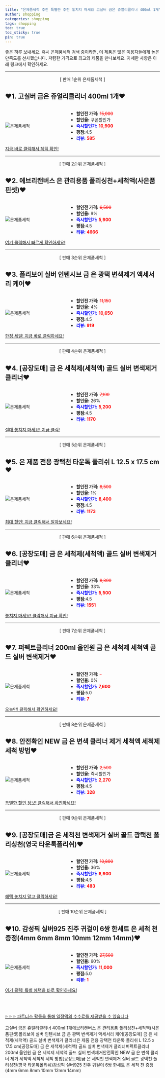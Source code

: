 ```yaml
---
title: "은제품세척 추천 특별한 추천 놓치지 마세요 고실버 금은 쥬얼리클리너 400ml 1개"
author: shopping
categories: shopping
tags: shopping
toc: true
toc_sticky: true
pin: true
---
```

좋은 하루 보내세요. 혹시 은제품세척 검색 중이라면, 이 제품은 많은 이용자들에게 높은 만족도를 선사했습니다. 저렴한 가격으로 최고의 제품을 만나보세요. 자세한 사항은 아래 링크에서 확인하세요.

---
<p class="toplist" style="margin: 0 auto; display: block; width: fit-content;">[ 판매 1순위 은제품세척 ]</p>

<h2><strong>❤️1. 고실버 금은 쥬얼리클리너 400ml 1개❤️</strong></h2>

<div style="display: flex; align-items: center;">
    <div style="flex: 0.4;">
        <img src="https://thumbnail8.coupangcdn.com/thumbnails/remote/230x230ex/image/retail/images/2023/05/25/15/4/4cb63786-00b8-495d-b028-e31a82d230e3.jpg" alt="은제품세척" style="max-width: 100%;">
    </div>
    <div style="flex: 0.6; margin-left: 10px;">
        <ul>
            <li><strong>할인전 가격:</strong> <del style="color: red;">15,000</del></li>
            <li><strong>할인율:</strong> 쿠폰할인가</li>
            <li><span style='color:blue'><strong>즉시할인가:</strong></span> <span style='color:red'><strong>10,900</strong></span></li>
            <li><strong>평점:</strong>4.5</li>
            <li><span style='color:blue'><strong>리뷰:</strong></span> <span style='color:red'><strong>585</strong></span></li>
        </ul>
    </div>
</div>
<div class="center">
    <a href="https://selin100587001.github.io?lptag=AF9450613&subid=githubio&pageKey=7358311420&traceid=V0-153&itemId=18951841438&vendorItemId=86078064472" class="myButton">
        지금 바로 클릭해서 혜택 확인!
    </a>
</div>


---
<p class="toplist" style="margin: 0 auto; display: block; width: fit-content;">[ 판매 2순위 은제품세척 ]</p>

<h2><strong>❤️2. 에브리캔버스 은 관리용품 폴리싱천+세척액(사은품핀셋)❤️</strong></h2>

<div style="display: flex; align-items: center;">
    <div style="flex: 0.4;">
        <img src="https://thumbnail7.coupangcdn.com/thumbnails/remote/230x230ex/image/vendor_inventory/4d72/3b31ace4487d595a30bb6f46252d7fb5a73f0851e6ec934c274836b61876.jpg" alt="은제품세척" style="max-width: 100%;">
    </div>
    <div style="flex: 0.6; margin-left: 10px;">
        <ul>
            <li><strong>할인전 가격:</strong> <del style="color: red;">6,500</del></li>
            <li><strong>할인율:</strong> 9%</li>
            <li><span style='color:blue'><strong>즉시할인가:</strong></span> <span style='color:red'><strong>5,900</strong></span></li>
            <li><strong>평점:</strong>4.5</li>
            <li><span style='color:blue'><strong>리뷰:</strong></span> <span style='color:red'><strong>4666</strong></span></li>
        </ul>
    </div>
</div>
<div class="center">
    <a href="https://selin100587001.github.io?lptag=AF9450613&subid=githubio&pageKey=1477143843&traceid=V0-153&itemId=2538188985&vendorItemId=70209204293" class="myButton">
        여기 클릭해서 빠르게 확인하세요!
    </a>
</div>


---
<p class="toplist" style="margin: 0 auto; display: block; width: fit-content;">[ 판매 3순위 은제품세척 ]</p>

<h2><strong>❤️3. 폴리보이 실버 인텐시브 금 은 광택 변색제거 액세서리 케어❤️</strong></h2>

<div style="display: flex; align-items: center;">
    <div style="flex: 0.4;">
        <img src="https://thumbnail6.coupangcdn.com/thumbnails/remote/230x230ex/image/retail/images/40322369821613-0ce3e37e-7f9c-4716-b256-61bcd3ddcb07.jpg" alt="은제품세척" style="max-width: 100%;">
    </div>
    <div style="flex: 0.6; margin-left: 10px;">
        <ul>
            <li><strong>할인전 가격:</strong> <del style="color: red;">11,150</del></li>
            <li><strong>할인율:</strong> 4%</li>
            <li><span style='color:blue'><strong>즉시할인가:</strong></span> <span style='color:red'><strong>10,650</strong></span></li>
            <li><strong>평점:</strong>4.5</li>
            <li><span style='color:blue'><strong>리뷰:</strong></span> <span style='color:red'><strong>919</strong></span></li>
        </ul>
    </div>
</div>
<div class="center">
    <a href="https://selin100587001.github.io?lptag=AF9450613&subid=githubio&pageKey=160816657&traceid=V0-153&itemId=462250980&vendorItemId=83558484294" class="myButton">
        한정 세일! 지금 바로 클릭하세요!
    </a>
</div>


---
<p class="toplist" style="margin: 0 auto; display: block; width: fit-content;">[ 판매 4순위 은제품세척 ]</p>

<h2><strong>❤️4. [공장도매] 금 은 세척제(세척액) 골드 실버 변색제거 클리너❤️</strong></h2>

<div style="display: flex; align-items: center;">
    <div style="flex: 0.4;">
        <img src="https://thumbnail9.coupangcdn.com/thumbnails/remote/230x230ex/image/vendor_inventory/16ad/684e70b3cde94764c8417d1b9266c6aae53bb4af35fe62524e3623c6c0f9.jpg" alt="은제품세척" style="max-width: 100%;">
    </div>
    <div style="flex: 0.6; margin-left: 10px;">
        <ul>
            <li><strong>할인전 가격:</strong> <del style="color: red;">7,100</del></li>
            <li><strong>할인율:</strong> 26%</li>
            <li><span style='color:blue'><strong>즉시할인가:</strong></span> <span style='color:red'><strong>5,200</strong></span></li>
            <li><strong>평점:</strong>4.5</li>
            <li><span style='color:blue'><strong>리뷰:</strong></span> <span style='color:red'><strong>1170</strong></span></li>
        </ul>
    </div>
</div>
<div class="center">
    <a href="https://selin100587001.github.io?lptag=AF9450613&subid=githubio&pageKey=7172218915&traceid=V0-153&itemId=18072089100&vendorItemId=79434947361" class="myButton">
        절대 놓치지 마세요! 지금 클릭!
    </a>
</div>


---
<p class="toplist" style="margin: 0 auto; display: block; width: fit-content;">[ 판매 5순위 은제품세척 ]</p>

<h2><strong>❤️5. 은 제품 전용 광택천 타운톡 폴리쉬 L 12.5 x 17.5 cm❤️</strong></h2>

<div style="display: flex; align-items: center;">
    <div style="flex: 0.4;">
        <img src="https://thumbnail6.coupangcdn.com/thumbnails/remote/230x230ex/image/retail/images/1752878351604255-00bb520d-7a59-449e-9bdc-1e06c8248788.png" alt="은제품세척" style="max-width: 100%;">
    </div>
    <div style="flex: 0.6; margin-left: 10px;">
        <ul>
            <li><strong>할인전 가격:</strong> <del style="color: red;">8,500</del></li>
            <li><strong>할인율:</strong> 1%</li>
            <li><span style='color:blue'><strong>즉시할인가:</strong></span> <span style='color:red'><strong>8,400</strong></span></li>
            <li><strong>평점:</strong>4.5</li>
            <li><span style='color:blue'><strong>리뷰:</strong></span> <span style='color:red'><strong>1173</strong></span></li>
        </ul>
    </div>
</div>
<div class="center">
    <a href="https://selin100587001.github.io?lptag=AF9450613&subid=githubio&pageKey=5790709769&traceid=V0-153&itemId=9899631136&vendorItemId=77182959186" class="myButton">
        최대 할인! 지금 클릭해서 알아보세요!
    </a>
</div>


---
<p class="toplist" style="margin: 0 auto; display: block; width: fit-content;">[ 판매 6순위 은제품세척 ]</p>

<h2><strong>❤️6. [공장도매] 금 은 세척제(세척액) 골드 실버 변색제거 클리너❤️</strong></h2>

<div style="display: flex; align-items: center;">
    <div style="flex: 0.4;">
        <img src="https://thumbnail8.coupangcdn.com/thumbnails/remote/230x230ex/image/vendor_inventory/9c6f/12c56272798f1ee99a9cc266a8aef52df607a23fbf2dcb9a192be6b52169.jpg" alt="은제품세척" style="max-width: 100%;">
    </div>
    <div style="flex: 0.6; margin-left: 10px;">
        <ul>
            <li><strong>할인전 가격:</strong> <del style="color: red;">8,300</del></li>
            <li><strong>할인율:</strong> 33%</li>
            <li><span style='color:blue'><strong>즉시할인가:</strong></span> <span style='color:red'><strong>5,500</strong></span></li>
            <li><strong>평점:</strong>4.5</li>
            <li><span style='color:blue'><strong>리뷰:</strong></span> <span style='color:red'><strong>1551</strong></span></li>
        </ul>
    </div>
</div>
<div class="center">
    <a href="https://selin100587001.github.io?lptag=AF9450613&subid=githubio&pageKey=6184196161&traceid=V0-153&itemId=12163540667&vendorItemId=79434947414" class="myButton">
        놓치지 마세요! 클릭해서 지금 확인!
    </a>
</div>


---
<p class="toplist" style="margin: 0 auto; display: block; width: fit-content;">[ 판매 7순위 은제품세척 ]</p>

<h2><strong>❤️7. 퍼펙트클리너 200ml 올인원 금 은 세척제 세척액 골드 실버 변색제거❤️</strong></h2>

<div style="display: flex; align-items: center;">
    <div style="flex: 0.4;">
        <img src="https://thumbnail8.coupangcdn.com/thumbnails/remote/230x230ex/image/vendor_inventory/f3c0/7f6676064f675146158466b49c062fc5315ca41c735aa7c8a9b94a095949.jpg" alt="은제품세척" style="max-width: 100%;">
    </div>
    <div style="flex: 0.6; margin-left: 10px;">
        <ul>
            <li><strong>할인전 가격:</strong> <del style="color: red;">-</del></li>
            <li><strong>할인율:</strong> 0%</li>
            <li><span style='color:blue'><strong>즉시할인가:</strong></span> <span style='color:red'><strong>7,600</strong></span></li>
            <li><strong>평점:</strong>5.0</li>
            <li><span style='color:blue'><strong>리뷰:</strong></span> <span style='color:red'><strong>7</strong></span></li>
        </ul>
    </div>
</div>
<div class="center">
    <a href="https://selin100587001.github.io?lptag=AF9450613&subid=githubio&pageKey=8178947496&traceid=V0-153&itemId=23379090903&vendorItemId=90409230059" class="myButton">
        오늘만! 클릭해서 확인하세요!
    </a>
</div>


---
<p class="toplist" style="margin: 0 auto; display: block; width: fit-content;">[ 판매 8순위 은제품세척 ]</p>

<h2><strong>❤️8. 안전확인 NEW 금 은 변색 클리너 제거 세척액 세척제 세척 방법❤️</strong></h2>

<div style="display: flex; align-items: center;">
    <div style="flex: 0.4;">
        <img src="https://thumbnail9.coupangcdn.com/thumbnails/remote/230x230ex/image/vendor_inventory/1683/641f1fac4aa2014497a2ba7a94d69a8df2aaccb6b509a82909f5693c5096.jpg" alt="은제품세척" style="max-width: 100%;">
    </div>
    <div style="flex: 0.6; margin-left: 10px;">
        <ul>
            <li><strong>할인전 가격:</strong> <del style="color: red;">2,500</del></li>
            <li><strong>할인율:</strong> 즉시할인가</li>
            <li><span style='color:blue'><strong>즉시할인가:</strong></span> <span style='color:red'><strong>2,270</strong></span></li>
            <li><strong>평점:</strong>4.5</li>
            <li><span style='color:blue'><strong>리뷰:</strong></span> <span style='color:red'><strong>328</strong></span></li>
        </ul>
    </div>
</div>
<div class="center">
    <a href="https://selin100587001.github.io?lptag=AF9450613&subid=githubio&pageKey=6297762852&traceid=V0-153&itemId=13005698518&vendorItemId=74707918359" class="myButton">
        특별한 할인 정보! 클릭해서 확인하세요!
    </a>
</div>


---
<p class="toplist" style="margin: 0 auto; display: block; width: fit-content;">[ 판매 9순위 은제품세척 ]</p>

<h2><strong>❤️9. [공장도매]금 은 세척천 변색제거 실버 골드 광택천 폴리싱천(영국 타운톡폴리쉬)❤️</strong></h2>

<div style="display: flex; align-items: center;">
    <div style="flex: 0.4;">
        <img src="https://thumbnail7.coupangcdn.com/thumbnails/remote/230x230ex/image/vendor_inventory/f799/446314aaa9ce6bf7b7752d2e416fea7a1fda462203175cfc3ac9c0a2b57a.jpg" alt="은제품세척" style="max-width: 100%;">
    </div>
    <div style="flex: 0.6; margin-left: 10px;">
        <ul>
            <li><strong>할인전 가격:</strong> <del style="color: red;">10,800</del></li>
            <li><strong>할인율:</strong> 36%</li>
            <li><span style='color:blue'><strong>즉시할인가:</strong></span> <span style='color:red'><strong>6,900</strong></span></li>
            <li><strong>평점:</strong>4.5</li>
            <li><span style='color:blue'><strong>리뷰:</strong></span> <span style='color:red'><strong>483</strong></span></li>
        </ul>
    </div>
</div>
<div class="center">
    <a href="https://selin100587001.github.io?lptag=AF9450613&subid=githubio&pageKey=7249384900&traceid=V0-153&itemId=18437067320&vendorItemId=80472541519" class="myButton">
        혜택 놓치지 말고 클릭하세요!
    </a>
</div>


---
<p class="toplist" style="margin: 0 auto; display: block; width: fit-content;">[ 판매 10순위 은제품세척 ]</p>

<h2><strong>❤️10. 감성픽 실버925 진주 귀걸이 6쌍 한세트 은 세척 천 증정(4mm 6mm 8mm 10mm 12mm 14mm)❤️</strong></h2>

<div style="display: flex; align-items: center;">
    <div style="flex: 0.4;">
        <img src="https://thumbnail7.coupangcdn.com/thumbnails/remote/230x230ex/image/vendor_inventory/821d/7b9c8300cea58a272bb6414dfd56792ef0e47e92e1d11330ff863f31260e.jpg" alt="은제품세척" style="max-width: 100%;">
    </div>
    <div style="flex: 0.6; margin-left: 10px;">
        <ul>
            <li><strong>할인전 가격:</strong> <del style="color: red;">27,500</del></li>
            <li><strong>할인율:</strong> 60%</li>
            <li><span style='color:blue'><strong>즉시할인가:</strong></span> <span style='color:red'><strong>11,000</strong></span></li>
            <li><strong>평점:</strong>5.0</li>
            <li><span style='color:blue'><strong>리뷰:</strong></span> <span style='color:red'><strong>1</strong></span></li>
        </ul>
    </div>
</div>
<div class="center">
    <a href="https://selin100587001.github.io?lptag=AF9450613&subid=githubio&pageKey=8243161781&traceid=V0-153&itemId=23721862606&vendorItemId=90746694159" class="myButton">
        여기 클릭! 특별 혜택을 바로 확인하세요!
    </a>
</div>

<br><br><br>[💦 💦 💦 파트너스 활동을 통해 일정액의 수수료를 제공받을 수 있습니다](https://link.coupang.com/a/bcpT2c)<br><br>고실버 금은 쥬얼리클리너 400ml 1개에브리캔버스 은 관리용품 폴리싱천+세척액(사은품핀셋)폴리보이 실버 인텐시브 금 은 광택 변색제거 액세서리 케어[공장도매] 금 은 세척제(세척액) 골드 실버 변색제거 클리너은 제품 전용 광택천 타운톡 폴리쉬 L 12.5 x 17.5 cm[공장도매] 금 은 세척제(세척액) 골드 실버 변색제거 클리너퍼펙트클리너 200ml 올인원 금 은 세척제 세척액 골드 실버 변색제거안전확인 NEW 금 은 변색 클리너 제거 세척액 세척제 세척 방법[공장도매]금 은 세척천 변색제거 실버 골드 광택천 폴리싱천(영국 타운톡폴리쉬)감성픽 실버925 진주 귀걸이 6쌍 한세트 은 세척 천 증정(4mm 6mm 8mm 10mm 12mm 14mm)
